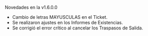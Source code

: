 Novedades en la v1.6.0.0
* Cambio de letras MAYUSCULAS en el Ticket.
* Se realizaron ajustes en los Informes de Existencias.
* Se corrigió el error crítico al cancelar los Traspasos de Salida.
